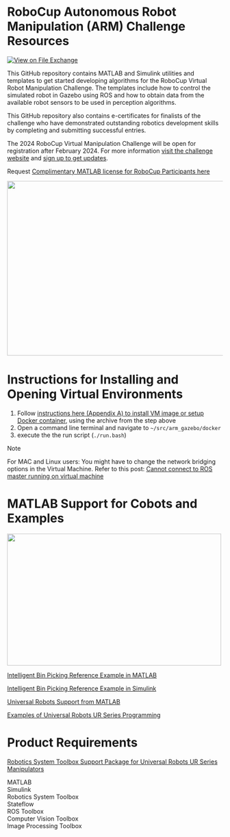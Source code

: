 # RoboCup Autonomous Robot Manipulation (ARM) Challenge Resources
<!-- This is the "Title of the contribution" that was approved during the Community Contribution Review Process --> 

[![View <File Exchange Title> on File Exchange](https://www.mathworks.com/matlabcentral/images/matlab-file-exchange.svg)](https://www.mathworks.com/matlabcentral/fileexchange/####-file-exchange-title)  
<!-- Add this icon to the README if this repo also appears on File Exchange via the "Connect to GitHub" feature --> 

This GitHub repository contains MATLAB and Simulink utilities and templates to get started developing algorithms for the RoboCup Virtual Robot Manipulation Challenge. The templates include how to control the simulated robot in Gazebo using ROS and how to obtain data from the available robot sensors to be used in perception algorithms.

This GitHub repository also contains e-certificates for finalists of the challenge who have demonstrated outstanding robotics development skills by completing and submitting successful entries.

The 2024 RoboCup Virtual Manipulation Challenge will be open for registration after February 2024. For more information [visit the challenge website](https://arm.robocup.org/) and [sign up to get updates](https://docs.google.com/forms/d/e/1FAIpQLScA6JcHRV1qmh_-VWikgCfj62jg-GcQYgQsk6iYd8wBoeDpEg/viewform).


  

Request [Complimentary MATLAB license for RoboCup Participants here](https://www.mathworks.com/academia/student-competitions/robocup.html)

<img src="./Images/RoboCupChallengeIcon.jpg" width="700" height="408">


# Instructions for Installing and Opening Virtual Environments
1. Follow [instructions here (Appendix A) to install VM image or setup Docker container](https://drive.google.com/file/d/1rVBmJmEFjujB9l4rMBZvZn50rprETTFg/view?usp=drive_link), using the archive from the step above
2. Open a command line terminal and navigate to `~/src/arm_gazebo/docker`
3. execute the the run script (`./run.bash`)

> [!NOTE]
> For MAC and Linux users: You might have to change the network bridging options in the Virtual Machine. Refer to this post: [Cannot connect to ROS master running on virtual machine](https://www.mathworks.com/matlabcentral/answers/392422-cannot-connect-to-ros-master-running-on-virtual-machine)
  
# MATLAB Support for Cobots and Examples

<img src="./Images/PickPVCFittingsDifferentShapesSemiStructuredUR5eExample_01.gif" width="500" height="308">


[Intelligent Bin Picking Reference Example in MATLAB](https://www.mathworks.com/help/supportpkg/urseries/ug/pick-standard-pvc-fittings-ur5e-example.html)

[Intelligent Bin Picking Reference Example in Simulink](https://www.mathworks.com/matlabcentral/fileexchange/128699-intelligent-bin-picking-with-simulink-for-ur5e-cobot)

[Universal Robots Support from MATLAB](https://www.mathworks.com/campaigns/products/universal-robots-cobots.html?s_tid=srchtitle_site_search_1_Universal%20Robots%20cobot)

[Examples of Universal Robots UR Series Programming](https://www.mathworks.com/help/robotics/examples.html?category=urseries-spkg&exampleproduct=all)



# Product Requirements
  
[Robotics System Toolbox Support Package for Universal Robots UR Series Manipulators](https://www.mathworks.com/matlabcentral/fileexchange/117530-robotics-system-toolbox-support-package-for-universal-robots-ur-series-manipulators)

MATLAB\
Simulink\
Robotics System Toolbox\
Stateflow\
ROS Toolbox\
Computer Vision Toolbox\
Image Processing Toolbox  
